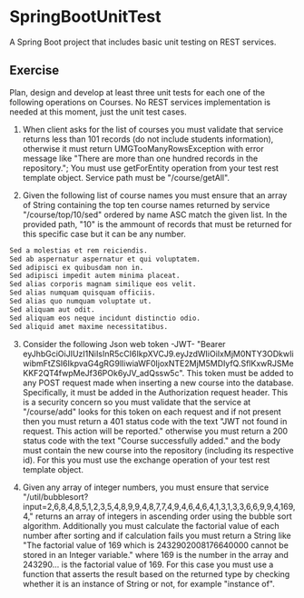 # SpringBootUnitTest
A Spring Boot project that includes basic unit testing on REST services.

## Exercise

Plan, design and develop at least three unit tests for each one of the following operations on Courses. No REST services implementation is needed at this moment, just the unit test cases.

1. When client asks for the list of courses you must validate that service returns less than 101 records (do not include students information), otherwise it must return UMGTooManyRowsException with error message like "There are more than one hundred records in the repository."; You must use getForEntity operation from your test rest template object. Service path must be "/course/getAll".

2. Given the following list of course names you must ensure that an array of String containing the top ten course names returned by service "/course/top/10/sed" ordered by name ASC match the given list. In the provided path, "10" is the ammount of records that must be returned for this specific case but it can be any number.

```sh
Sed a molestias et rem reiciendis.
Sed ab aspernatur aspernatur et qui voluptatem.
Sed adipisci ex quibusdam non in.
Sed adipisci impedit autem minima placeat.
Sed alias corporis magnam similique eos velit.
Sed alias numquam quisquam officiis.
Sed alias quo numquam voluptate ut.
Sed aliquam aut odit.
Sed aliquam eos neque incidunt distinctio odio.
Sed aliquid amet maxime necessitatibus.

```

3. Consider the following Json web token -JWT- "Bearer eyJhbGciOiJIUzI1NiIsInR5cCI6IkpXVCJ9.eyJzdWIiOiIxMjM0NTY3ODkwIiwibmFtZSI6IkpvaG4gRG9lIiwiaWF0IjoxNTE2MjM5MDIyfQ.SflKxwRJSMeKKF2QT4fwpMeJf36POk6yJV_adQssw5c". This token must be added to any POST request made when inserting a new course into the database. Specifically, it must be added in the Authorization request header. This is a security concern so you must validate that the service at "/course/add" looks for this token on each request and if not present then you must return a 401 status code with the text "JWT not found in request. This action will be reported." otherwise you must return a 200 status code with the text "Course successfully added." and the body must contain the new course into the repository (including its respective id). For this you must use the exchange operation of your test rest template object.

4. Given any array of integer numbers, you must ensure that service "/util/bubblesort?input=2,6,8,4,8,5,1,2,3,5,4,8,9,9,4,8,7,7,4,9,4,6,4,6,4,1,3,1,3,3,6,6,9,9,4,169,4," returns an array of integers in ascending order using the bubble sort algorithm. Additionally you must calculate the factorial value of each number after sorting and if calculation fails you must return a String like "The factorial value of 169 which is 2432902008176640000‬ cannot be stored in an Integer variable." where 169 is the number in the array and 243290... is the factorial value of 169. For this case you must use a function that asserts the result based on the returned type by checking whether it is an instance of String or not, for example "instance of".
